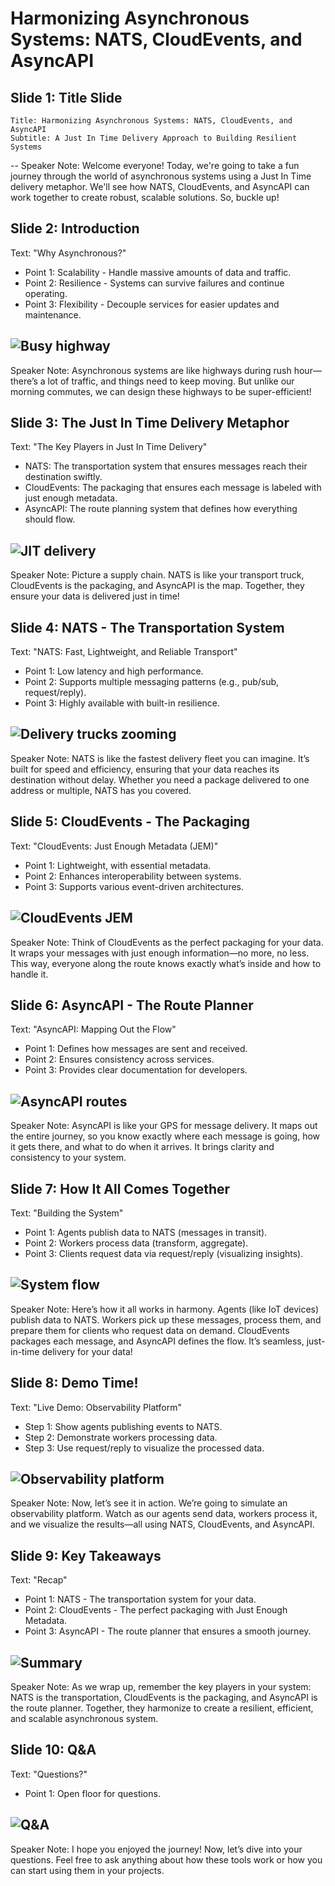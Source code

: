 # Harmonizing Asynchronous Systems: NATS, CloudEvents, and AsyncAPI

## Slide 1: Title Slide
    Title: Harmonizing Asynchronous Systems: NATS, CloudEvents, and AsyncAPI
    Subtitle: A Just In Time Delivery Approach to Building Resilient Systems
--
Speaker Note: Welcome everyone! Today, we're going to take a fun journey through the world of asynchronous systems using a Just In Time delivery metaphor. We'll see how NATS, CloudEvents, and AsyncAPI can work together to create robust, scalable solutions. So, buckle up!

## Slide 2: Introduction    
Text: "Why Asynchronous?"
- Point 1: Scalability - Handle massive amounts of data and traffic.
- Point 2: Resilience - Systems can survive failures and continue operating.
- Point 3: Flexibility - Decouple services for easier updates and maintenance.
        
![Busy highway](images/busy-highway.webp)
--    
Speaker Note: Asynchronous systems are like highways during rush hour—there’s a lot of traffic, and things need to keep moving. But unlike our morning commutes, we can design these highways to be super-efficient!

## Slide 3: The Just In Time Delivery Metaphor
Text: "The Key Players in Just In Time Delivery"
- NATS: The transportation system that ensures messages reach their destination swiftly.
- CloudEvents: The packaging that ensures each message is labeled with just enough metadata.
- AsyncAPI: The route planning system that defines how everything should flow.
    
![JIT delivery](images/jit-delivery-metaphor.webp)
--
Speaker Note: Picture a supply chain. NATS is like your transport truck, CloudEvents is the packaging, and AsyncAPI is the map. Together, they ensure your data is delivered just in time!

## Slide 4: NATS - The Transportation System
Text: "NATS: Fast, Lightweight, and Reliable Transport"
- Point 1: Low latency and high performance.
- Point 2: Supports multiple messaging patterns (e.g., pub/sub, request/reply).
- Point 3: Highly available with built-in resilience.
    
![Delivery trucks zooming](images/delivery-trucks-zooming.webp)
--
Speaker Note: NATS is like the fastest delivery fleet you can imagine. It’s built for speed and efficiency, ensuring that your data reaches its destination without delay. Whether you need a package delivered to one address or multiple, NATS has you covered.

## Slide 5: CloudEvents - The Packaging
Text: "CloudEvents: Just Enough Metadata (JEM)"
- Point 1: Lightweight, with essential metadata.
- Point 2: Enhances interoperability between systems.
- Point 3: Supports various event-driven architectures.
    
![CloudEvents JEM](images/cloudevents-jem.webp)
--
Speaker Note: Think of CloudEvents as the perfect packaging for your data. It wraps your messages with just enough information—no more, no less. This way, everyone along the route knows exactly what’s inside and how to handle it.

## Slide 6: AsyncAPI - The Route Planner
Text: "AsyncAPI: Mapping Out the Flow"
- Point 1: Defines how messages are sent and received.
- Point 2: Ensures consistency across services.
- Point 3: Provides clear documentation for developers.
    
![AsyncAPI routes](images/asyncapi-routes-map.webp)
--
Speaker Note: AsyncAPI is like your GPS for message delivery. It maps out the entire journey, so you know exactly where each message is going, how it gets there, and what to do when it arrives. It brings clarity and consistency to your system.

## Slide 7: How It All Comes Together
Text: "Building the System"
- Point 1: Agents publish data to NATS (messages in transit).
- Point 2: Workers process data (transform, aggregate).
- Point 3: Clients request data via request/reply (visualizing insights).
    
![System flow](images/end-to-end-flowchart.webp)
--
Speaker Note: Here’s how it all works in harmony. Agents (like IoT devices) publish data to NATS. Workers pick up these messages, process them, and prepare them for clients who request data on demand. CloudEvents packages each message, and AsyncAPI defines the flow. It’s seamless, just-in-time delivery for your data!

## Slide 8: Demo Time!
Text: "Live Demo: Observability Platform"
- Step 1: Show agents publishing events to NATS.
- Step 2: Demonstrate workers processing data.
- Step 3: Use request/reply to visualize the processed data.

![Observability platform](images/observability-platform.webp)
--    
Speaker Note: Now, let’s see it in action. We’re going to simulate an observability platform. Watch as our agents send data, workers process it, and we visualize the results—all using NATS, CloudEvents, and AsyncAPI.

## Slide 9: Key Takeaways
Text: "Recap"
- Point 1: NATS - The transportation system for your data.
- Point 2: CloudEvents - The perfect packaging with Just Enough Metadata.
- Point 3: AsyncAPI - The route planner that ensures a smooth journey.

![Summary](images/summary.webp)
--
Speaker Note: As we wrap up, remember the key players in your system: NATS is the transportation, CloudEvents is the packaging, and AsyncAPI is the route planner. Together, they harmonize to create a resilient, efficient, and scalable asynchronous system.

## Slide 10: Q&A
Text: "Questions?"
- Point 1: Open floor for questions.

![Q&A](images/q&a.webp)
--
Speaker Note: I hope you enjoyed the journey! Now, let’s dive into your questions. Feel free to ask anything about how these tools work or how you can start using them in your projects.
